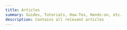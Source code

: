 ```yaml
---
title: Articles
summary: Guides, Tutorials, How-Tos, Hands-on, etc.
description: Contains all relevant articles
---
```

